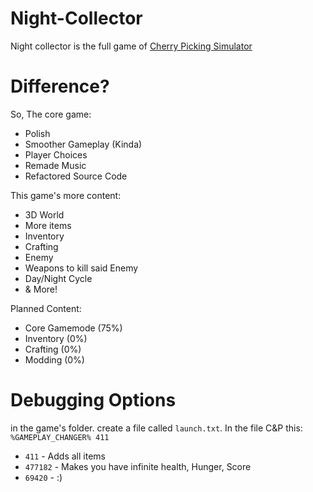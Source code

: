 # Night-Collector
Night collector is the full game of [Cherry Picking Simulator](https://kufferey.itch.io/cherry-picking-simulator)

# Difference?
So, The core game:
* Polish
* Smoother Gameplay (Kinda)
* Player Choices
* Remade Music
* Refactored Source Code

This game's more content:
* 3D World
* More items
* Inventory
* Crafting
* Enemy
* Weapons to kill said Enemy
* Day/Night Cycle
* & More!

Planned Content:
* Core Gamemode (75%)
* Inventory (0%)
* Crafting (0%)
* Modding (0%)

# Debugging Options
in the game's folder. create a file called `launch.txt`. In the file C&P this:
``
%GAMEPLAY_CHANGER% 411
``

* `411` - Adds all items
* `477182` - Makes you have infinite health, Hunger, Score
* `69420` - :)
